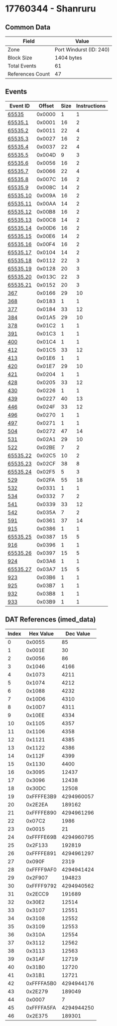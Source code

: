 # 17760344 - Shanruru

## Common Data

| Field            | Value                   |
|------------------|-------------------------|
| Zone             | Port Windurst (ID: 240) |
| Block Size       | 1404 bytes              |
| Total Events     | 61                      |
| References Count | 47                      |

## Events

| Event ID                  | Offset   |   Size |   Instructions |
|---------------------------|----------|--------|----------------|
| [65535](./65535.md)       | 0x0000   |      1 |              1 |
| [65535.1](./65535.1.md)   | 0x0001   |     16 |              2 |
| [65535.2](./65535.2.md)   | 0x0011   |     22 |              4 |
| [65535.3](./65535.3.md)   | 0x0027   |     16 |              2 |
| [65535.4](./65535.4.md)   | 0x0037   |     22 |              4 |
| [65535.5](./65535.5.md)   | 0x004D   |      9 |              3 |
| [65535.6](./65535.6.md)   | 0x0056   |     16 |              2 |
| [65535.7](./65535.7.md)   | 0x0066   |     22 |              4 |
| [65535.8](./65535.8.md)   | 0x007C   |     16 |              2 |
| [65535.9](./65535.9.md)   | 0x008C   |     14 |              2 |
| [65535.10](./65535.10.md) | 0x009A   |     16 |              2 |
| [65535.11](./65535.11.md) | 0x00AA   |     14 |              2 |
| [65535.12](./65535.12.md) | 0x00B8   |     16 |              2 |
| [65535.13](./65535.13.md) | 0x00C8   |     14 |              2 |
| [65535.14](./65535.14.md) | 0x00D6   |     16 |              2 |
| [65535.15](./65535.15.md) | 0x00E6   |     14 |              2 |
| [65535.16](./65535.16.md) | 0x00F4   |     16 |              2 |
| [65535.17](./65535.17.md) | 0x0104   |     14 |              2 |
| [65535.18](./65535.18.md) | 0x0112   |     22 |              3 |
| [65535.19](./65535.19.md) | 0x0128   |     20 |              3 |
| [65535.20](./65535.20.md) | 0x013C   |     22 |              3 |
| [65535.21](./65535.21.md) | 0x0152   |     20 |              3 |
| [367](./367.md)           | 0x0166   |     29 |             10 |
| [368](./368.md)           | 0x0183   |      1 |              1 |
| [377](./377.md)           | 0x0184   |     33 |             12 |
| [384](./384.md)           | 0x01A5   |     29 |             10 |
| [378](./378.md)           | 0x01C2   |      1 |              1 |
| [391](./391.md)           | 0x01C3   |      1 |              1 |
| [400](./400.md)           | 0x01C4   |      1 |              1 |
| [412](./412.md)           | 0x01C5   |     33 |             12 |
| [413](./413.md)           | 0x01E6   |      1 |              1 |
| [420](./420.md)           | 0x01E7   |     29 |             10 |
| [421](./421.md)           | 0x0204   |      1 |              1 |
| [428](./428.md)           | 0x0205   |     33 |             12 |
| [430](./430.md)           | 0x0226   |      1 |              1 |
| [439](./439.md)           | 0x0227   |     40 |             13 |
| [446](./446.md)           | 0x024F   |     33 |             12 |
| [496](./496.md)           | 0x0270   |      1 |              1 |
| [497](./497.md)           | 0x0271   |      1 |              1 |
| [504](./504.md)           | 0x0272   |     47 |             14 |
| [531](./531.md)           | 0x02A1   |     29 |             10 |
| [522](./522.md)           | 0x02BE   |      7 |              2 |
| [65535.22](./65535.22.md) | 0x02C5   |     10 |              2 |
| [65535.23](./65535.23.md) | 0x02CF   |     38 |              8 |
| [65535.24](./65535.24.md) | 0x02F5   |      5 |              3 |
| [529](./529.md)           | 0x02FA   |     55 |             18 |
| [532](./532.md)           | 0x0331   |      1 |              1 |
| [534](./534.md)           | 0x0332   |      7 |              2 |
| [541](./541.md)           | 0x0339   |     33 |             12 |
| [542](./542.md)           | 0x035A   |      7 |              2 |
| [591](./591.md)           | 0x0361   |     37 |             14 |
| [915](./915.md)           | 0x0386   |      1 |              1 |
| [65535.25](./65535.25.md) | 0x0387   |     15 |              5 |
| [916](./916.md)           | 0x0396   |      1 |              1 |
| [65535.26](./65535.26.md) | 0x0397   |     15 |              5 |
| [924](./924.md)           | 0x03A6   |      1 |              1 |
| [65535.27](./65535.27.md) | 0x03A7   |     15 |              5 |
| [923](./923.md)           | 0x03B6   |      1 |              1 |
| [925](./925.md)           | 0x03B7   |      1 |              1 |
| [932](./932.md)           | 0x03B8   |      1 |              1 |
| [933](./933.md)           | 0x03B9   |      1 |              1 |

## DAT References (imed_data)

|   Index | Hex Value   |   Dec Value |
|---------|-------------|-------------|
|       0 | 0x0055      |          85 |
|       1 | 0x001E      |          30 |
|       2 | 0x0056      |          86 |
|       3 | 0x1046      |        4166 |
|       4 | 0x1073      |        4211 |
|       5 | 0x1074      |        4212 |
|       6 | 0x1088      |        4232 |
|       7 | 0x10D6      |        4310 |
|       8 | 0x10D7      |        4311 |
|       9 | 0x10EE      |        4334 |
|      10 | 0x1105      |        4357 |
|      11 | 0x1106      |        4358 |
|      12 | 0x1121      |        4385 |
|      13 | 0x1122      |        4386 |
|      14 | 0x112F      |        4399 |
|      15 | 0x1130      |        4400 |
|      16 | 0x3095      |       12437 |
|      17 | 0x3096      |       12438 |
|      18 | 0x30DC      |       12508 |
|      19 | 0xFFFFE3B9  |  4294960057 |
|      20 | 0x2E2EA     |      189162 |
|      21 | 0xFFFFE890  |  4294961296 |
|      22 | 0x07C2      |        1986 |
|      23 | 0x0015      |          21 |
|      24 | 0xFFFFE69B  |  4294960795 |
|      25 | 0x2F133     |      192819 |
|      26 | 0xFFFFE891  |  4294961297 |
|      27 | 0x090F      |        2319 |
|      28 | 0xFFFF9AF0  |  4294941424 |
|      29 | 0x2F907     |      194823 |
|      30 | 0xFFFF9792  |  4294940562 |
|      31 | 0x2ECC9     |      191689 |
|      32 | 0x30E2      |       12514 |
|      33 | 0x3107      |       12551 |
|      34 | 0x3108      |       12552 |
|      35 | 0x3109      |       12553 |
|      36 | 0x310A      |       12554 |
|      37 | 0x3112      |       12562 |
|      38 | 0x3113      |       12563 |
|      39 | 0x31AF      |       12719 |
|      40 | 0x31B0      |       12720 |
|      41 | 0x31B1      |       12721 |
|      42 | 0xFFFFA5B0  |  4294944176 |
|      43 | 0x2E279     |      189049 |
|      44 | 0x0007      |           7 |
|      45 | 0xFFFFA5FA  |  4294944250 |
|      46 | 0x2E375     |      189301 |
